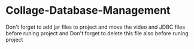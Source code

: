 # Collage-Database-Management
Don't forget to add jar files to project
and move the video and JDBC files before runing project 
and Don't forget to delete this file also before runing project
